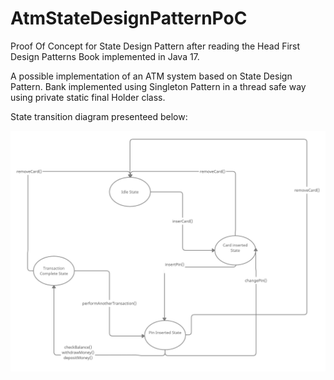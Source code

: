 # AtmStateDesignPatternPoC
Proof Of Concept for State Design Pattern after reading the Head First Design Patterns Book implemented in Java 17.

A possible implementation of an ATM system based on State Design Pattern. Bank implemented using Singleton Pattern in a thread safe way using private static final Holder class.

State transition diagram presenteed below:

![Alt text](https://github.com/hasdarius/AtmStateDesignPatternPoC/blob/master/AtmStateTransitionDiagram.png?raw=true "StateTransitionDiagram")

